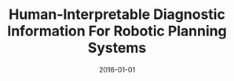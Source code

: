 ---
title: "Human-Interpretable Diagnostic Information For Robotic Planning Systems"
date: 2016-01-01
venue: "2016 IEEE/RSJ International Conference on Intelligent Robots and Systems, IROS 2016, Daejeon, South Korea, October 9-14, 2016"
paperurl: https://doi.org/10.1109/IROS.2016.7759269
authors: "Lu Feng, Laura R Humphrey, Insup Lee and Ufuk Topcu"
---